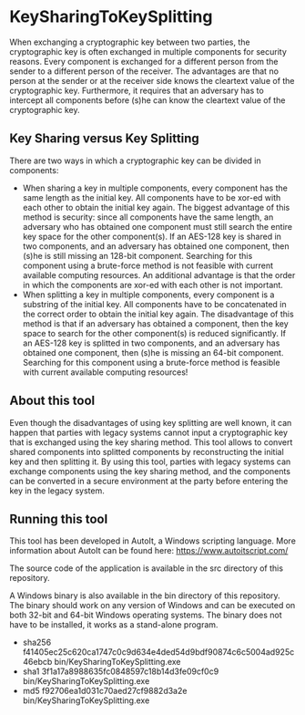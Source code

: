 # KeySharingToKeySplitting
When exchanging a cryptographic key between two parties, the cryptographic key is often exchanged in multiple components for security reasons. Every component is exchanged for a different person from the sender to a different person of the receiver. The advantages are that no person at the sender or at the receiver side knows the cleartext value of the cryptographic key. Furthermore, it requires that an adversary has to intercept all components before (s)he can know the cleartext value of the cryptographic key.

## Key Sharing versus Key Splitting
There are two ways in which a cryptographic key can be divided in components:
* When sharing a key in multiple components, every component has the same length as the initial key. All components have to be xor-ed with each other to obtain the initial key again. The biggest advantage of this method is security: since all components have the same length, an adversary who has obtained one component must still search the entire key space for the other component(s). If an AES-128 key is shared in two components, and an adversary has obtained one component, then (s)he is still missing an 128-bit component. Searching for this component using a brute-force method is not feasible with current available computing resources. An additional advantage is that the order in which the components are xor-ed with each other is not important.
* When splitting a key in multiple components, every component is a substring of the initial key. All components have to be concatenated in the correct order to obtain the initial key again. The disadvantage of this method is that if an adversary has obtained a component, then the key space to search for the other component(s) is reduced significantly. If an AES-128 key is splitted in two components, and an adversary has obtained one component, then (s)he is missing an 64-bit component. Searching for this component using a brute-force method is feasible with current available computing resources!

## About this tool
Even though the disadvantages of using key splitting are well known, it can happen that parties with legacy systems cannot input a cryptographic key that is exchanged using the key sharing method.
This tool allows to convert shared components into splitted components by reconstructing the initial key and then splitting it. By using this tool, parties with legacy systems can exchange components using the key sharing method, and the components can be converted in a secure environment at the party before entering the key in the legacy system.

## Running this tool
This tool has been developed in AutoIt, a Windows scripting language. More information about AutoIt can be found here: https://www.autoitscript.com/

The source code of the application is available in the src directory of this repository.

A Windows binary is also available in the bin directory of this repository. The binary should work on any version of Windows and can be executed on both 32-bit and 64-bit Windows operating systems. The binary does not have to be installed, it works as a stand-alone program.

* sha256  f41405ec25c620ca1747c0c9d634e4ded54d9bdf90874c6c5004ad925c46ebcb  bin/KeySharingToKeySplitting.exe
* sha1  3f1a17a8988635fc0848597c18b14d3fe09cf0c9  bin/KeySharingToKeySplitting.exe
* md5  f92706ea1d031c70aed27cf9882d3a2e  bin/KeySharingToKeySplitting.exe
